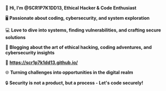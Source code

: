 👋 **Hi, I’m @SCR1P7K1DD13, Ethical Hacker & Code Enthusiast**

🖥️ **Passionate about coding, cybersecurity, and system exploration**

💻 **Love to dive into systems, finding vulnerabilities, and crafting secure solutions**

📝 **Blogging about the art of ethical hacking, coding adventures, and cybersecurity insights**

:bookmark: **https://scr1p7k1dd13.github.io/**

🌐 **Turning challenges into opportunities in the digital realm**

🔒 **Security is not a product, but a process - Let's code securely!**

